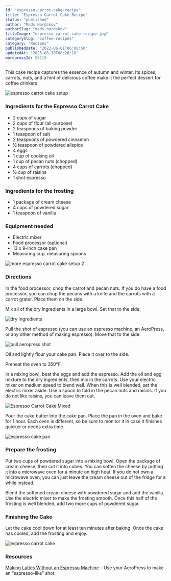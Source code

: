 ```yaml
---
id: "espresso-carrot-cake-recipe"
title: "Espresso Carrot Cake Recipe"
status: "published"
author: "Mads Nordskov"
authorSlug: "mads-nordskov"
titleImage: "espresso-carrot-cake-recipe.jpg"
categorySlug: "coffee-recipes"
category: "Recipes"
publishedDate: "2022-06-01T06:00:50"
updatedAt: "2025-03-30T08:20:18"
wordpressId: 53119
---
```


This cake recipe captures the essence of autumn and winter. Its spices, carrots, nuts, and a hint of delicious coffee make it the perfect dessert for coffee drinkers.

![espresso carrot cake setup](espresso-carrot-setup.jpg)

### Ingredients for the Espresso Carrot Cake

-   2 cups of sugar
-   2 cups of flour (all-purpose)
-   2 teaspoons of baking powder
-   1 teaspoon of salt
-   2 teaspoons of powdered cinnamon
-   ½ teaspoon of powdered allspice
-   4 eggs
-   1 cup of cooking oil
-   1 cup of pecan nuts (chopped)
-   4 cups of carrots (chopped)
-   ½ cup of raisins
-   1 shot espresso

### Ingredients for the frosting

-   1 package of cream cheese
-   4 cups of powdered sugar
-   1 teaspoon of vanilla

### Equipment needed

-   Electric mixer
-   Food processor (optional)
-   13 x 9-inch cake pan
-   Measuring cup, measuring spoons

![more espresso carrot cake setup 2](espresso-carrot-setup2.jpg)

### Directions

In the food processor, chop the carrot and pecan nuts. If you do have a food processor, you can chop the pecans with a knife and the carrots with a carrot grater. Place them on the side.

Mix all of the dry ingredients in a large bowl. Set that to the side.

![dry ingredients](add-espresso-cake.jpg)

Pull the shot of espresso (you can use an espresso machine, an AeroPress, or any other method of making espresso). Move that to the side.

![pull aeropress shot](aeropress-for-cake.jpg)

Oil and lightly flour your cake pan. Place it over to the side.

Preheat the oven to 350°F.

In a mixing bowl, beat the eggs and add the espresso. Add the oil and egg mixture to the dry ingredients, then mix in the carrots. Use your electric mixer on medium speed to blend well. When this is well blended, set the electric mixer aside. Use a spoon to fold in the pecan nuts and raisins. If you do not like raisins, you can leave them out.

![Espresso Carrot Cake Mixed](espresso-carrot-cake-mixed.jpg)

Pour the cake batter into the cake pan. Place the pan in the oven and bake for 1 hour. Each oven is different, so be sure to monitor it in case it finishes quicker or needs extra time.

![espresso cake pan](espresso-cake-pan.jpg)

### Prepare the frosting

Put two cups of powdered sugar into a mixing bowl. Open the package of cream cheese, then cut it into cubes. You can soften the cheese by putting it into a microwave oven for a minute on high heat. If you do not own a microwave oven, you can just leave the cream cheese out of the fridge for a while instead.

Blend the softened cream cheese with powdered sugar and add the vanilla. Use the electric mixer to make the frosting smooth. Once this half of the frosting is well blended, add two more cups of powdered sugar.

### Finishing the Cake

Let the cake cool down for at least ten minutes after baking. Once the cake has cooled, add the frosting and enjoy.

![espresso carrot cake](espresso-carrot-cake.jpg)

### Resources

[Making Lattes Without an Espresso Machine](/making-lattes-without-espresso-machine/) – Use your AeroPress to make an “espresso-like” shot.
